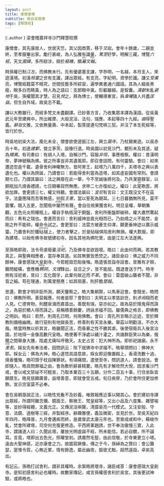 ```yaml
---
layout: post
title: 康僧會傳
subtitle: 摘自高僧傳
tags: [釋慧皎]
---
```


{:.author }
梁會稽嘉祥寺沙門釋慧皎撰

康僧會，其先康居人，世居天竺。其父因商賈，移于<dfn title="原为古地区名，泛指五岭以南。汉武帝时为所置十三刺史部之一，辖境相当今广东、广西大部和越南的北部、中部。">交趾</dfn>。會年十餘歲，二親並終，至孝服畢出家。勵行甚峻，為人弘雅有識量，<dfn title="深厚到了极点。">篤至</dfn>好學，明解三藏，博覽<dfn title="六部儒家经典。">六經</dfn>，天文<dfn title="图谶和纬书。">圖<ruby>緯<rt>wěi</rt></ruby></dfn>，多所綜涉，辯於<dfn title="比喻事物的关键部分。">樞機</dfn>，頗<dfn title="专注，撰写。"><ruby>屬<rt>zhǔ</rt></ruby></dfn><dfn title="文章，文辞。">文<ruby>翰<rt>hàn</rt></ruby></dfn>。

時孫權已制<dfn title="江东。指长江下游以东地区。">江左</dfn>，而佛教未行。先有優婆塞支謙，字恭明，一名越，本月支人，來遊漢境。初漢<dfn title="东汉末世桓帝与灵帝的并称。">桓靈</dfn>之世有支讖，譯出眾經。有支亮，字紀明，資學於讖。謙又<dfn title="从师学习。">受業</dfn>亮，博覽經籍莫不精究，世間伎藝多所綜習，遍學異書通六國語。其為人細長黑瘦，眼多白而睛黃，時人為之語曰：支郎眼中黃。形軀雖細，是智囊。<dfn title="汉献帝。即刘协，东汉皇帝，公元189—220年在位。">漢獻</dfn>末亂<dfn title="谓迁地以避灾祸。犹言避世隐居。">避地</dfn>于吳，孫權聞其才慧，召見<dfn title="心悦诚服。">悅</dfn>之，拜為博士，使輔導東宮，與<dfn title="三国吴吴郡云阳（今江苏丹阳）人，孙权时历仕西安令、尚书郎、太子中庶子、黄门侍郎。">韋曜</dfn>諸人共盡<dfn title="匡正补益。">匡益</dfn>。但生自外域，故吳志不載。

謙以大教雖行，而經多梵文未盡翻譯。已妙善方言，乃收集眾本譯為漢語。從吳黃武元年至建興中。所出維摩、大般泥洹、法句、瑞應、本起等四十九經。<dfn title="宛转，迂曲，周遍，详尽。">曲</dfn>得聖義。<dfn title="文辞或话语所表达出的含义、感情色彩和风格。">辭旨</dfn>文雅，又依無量壽、中本起，製菩提連句梵唄三契。并注了本生死經等，皆行於世。

時吳地初染大法，風化未全，僧會欲使道振江左，興立<dfn title="浮图与佛寺。">圖寺</dfn>，乃杖錫東遊。以吳赤烏十年。初達<dfn title="今南京地区。">建鄴</dfn>，營立茅<ruby>茨<rt>cí</rt></ruby>，設像行道。時吳國以初見沙門，覩形未及其道，疑為<dfn title="有意立异。">矯異</dfn>。有司奏曰：有胡人入境，自稱沙門，容服<dfn title="不寻常。">非恒</dfn>，事應檢察。權曰：昔漢明帝，夢神號稱為佛。彼之所事豈非其遺風耶。即召會詰問，有何靈驗。會曰：如來遷迹忽逾千載，遺骨舍利神曜無方。昔阿育王，起塔乃八萬四千，夫塔寺之興以表遺化也。權以為誇誕，乃謂會曰：若能得舍利當為造塔，如其虛妄國有常刑。會請期七日。乃謂其屬曰：法之興廢在此一舉，今不至誠後將何及。乃共潔齋靜室，以銅瓶加凡燒香禮請，七日期畢寂然無應。求申二七亦復如之。權曰：此<ruby>寔<rt>shí</rt></ruby>欺誑，將欲加罪。會更請三七，權又特聽。會謂法屬曰：<dfn title="孔子">宣尼</dfn>有言曰：文王既沒文不在茲乎。法靈應降而吾等無感，何假<dfn title="犹王法。">王憲</dfn>，當以誓死為期耳。三七日暮猶無所見，莫不震懼。既入五更，忽聞瓶中<ruby>鎗<rt>chēng</rt></ruby>然有聲。會自往視果獲舍利，明旦呈權，舉朝集觀，五色光炎照耀瓶上。權自手執瓶<ruby>瀉<rt>xiè</rt></ruby>于銅盤，舍利所衝盤即破碎。權大肅然驚起而曰：希有之瑞也。會進而言曰：舍利威神豈直光相而已。乃劫燒之火不能焚，金剛之杵不能碎。權命令試之。會更誓曰：法雲方被蒼生仰澤，願更垂神迹以廣示威靈。乃置舍利於鐵<ruby>砧<rt>zhēn</rt>磓<rt>zhuì</rt></ruby>上，使力者擊之，於是砧磓俱陷舍利無損。權大歎服，即為建塔，以始有佛寺故號建初寺。因名其地為佛陀里，由是江左大法遂興。

至孫皓即政，法令苛虐廢棄<dfn title="不合礼制的祭祀。">淫<ruby>祀<rt>sì</rt></ruby></dfn>，乃及佛寺並欲毀壞。皓曰：此由何而興。若其教真正，與聖典相應者，當存奉其道。如其無實皆悉焚之。諸臣僉曰：佛之威力不同餘神，康會感瑞大皇創寺，今若輕毀恐貽後悔。皓遣張昱詣寺詰會。昱雅有才辯，難問縱橫，會應機<dfn title="谓自如地、尽情地运用言语文辞。亦作騁辞。"><ruby>騁<rt>chěng</rt></ruby>詞</dfn>，<dfn title="文辞义理。">文理</dfn>鋒出，自旦之夕，昱不能屈。既退會送于門，時寺側有淫祀者，昱曰：玄化既孚，此輩何故近而<dfn title="未除去，不改变。">不革</dfn>。會曰：雷霆破山聾者不聞，非音之細。苟在理通，則萬里懸應；如其阻塞，則肝膽<dfn title="喻相距遥远。">楚越</dfn>。

昱還，歎會才明非臣所測，願天鑒察之。皓大集朝賢，以馬車迎會。會既坐，皓問曰：佛教所明，善惡報應，何者是耶？會對曰：夫明主以孝慈訓世，則<dfn title="金乌，瑞鸟。">赤烏</dfn>翔而老人見。仁德育物，則醴泉涌而嘉苗出。善既有瑞，惡亦如之。故為惡於隱鬼得而誅之，為惡於顯人得而誅之。易稱積善餘慶，詩詠求福不回。雖儒典之格言，即佛教之明訓。皓曰：若然，則周孔已明，何用佛教。會曰：周孔所言略示近迹，至於釋教則備極幽微。故行惡則有地獄長苦，修善則有天宮永樂。舉茲以明勸沮，不亦大哉。皓當時無以折其言，皓雖聞正法，而昏暴之性不勝其虐。後使宿衛兵入後宮治園，於地得一金像高數尺呈皓。皓使著不淨處以穢汁灌之，共諸群臣笑以為樂，俄爾之間舉身大腫，陰處尤痛叫呼徹天。太史占言：犯大神所為。即祈祀諸廟，永不<dfn title="病愈。"><ruby>差<rt>chài</rt></ruby>愈</dfn>。婇女先有奉法者，因問訊云：陛下就佛寺中求福不。皓舉頭問曰：佛神大耶。婇女云：佛為大神。皓心遂悟具語意故，婇女即迎像置殿上，香湯洗數十過，燒香懺悔，皓叩頭于枕自陳罪狀。有頃痛間，遣使至寺，問訊道人，請會說法。會即隨入，皓具問罪福之由，會為敷析辭甚精要。皓先有才解欣然大悅，因求看沙門戒，會以戒文禁祕不可輕宣，乃取本業百三十五願，分作二百五十事，行住坐臥皆願眾生。皓見慈願廣普，益增善意，即就會受五戒。旬日疾瘳，乃於會所住更加修飾，宣示宗室莫不必奉。

會在吳朝亟說正法，以皓性兇麁不及妙義，唯敘報應近事以開其心。會於建初寺譯出眾經，所謂阿難念彌、鏡面王、察微王、梵皇經等，又出小品及六度集、雜譬喻等，並妙得經體，文義允正。又傳泥洹唄聲，清靡哀亮一代模式。又注安般、守意、法鏡、道樹等三經，并製經序。辭趣雅便，義旨微密，並見於世。至吳天紀四年四月，皓降晉，九月會遘疾而終，是歲晉武太康元年也。至晉成咸和中，蘇峻作亂，焚會所建塔，司空何充復更修造。平西將軍趙誘，世不奉法傲慢三寶，入此寺，謂諸道人曰：久聞此塔，屢放光明虛誕不經，所未能信。若必自覩，所不論耳。言竟，塔即出五色光，照曜堂剎。誘肅然毛竪，由此信敬，於寺東更立小塔。遠由大聖神感，近亦康會之力。故圖寫厥像，傳之于今，孫綽為之贊曰：會公簫瑟，寔惟令質，心無近累，情有餘逸，屬此幽夜，振彼尤黜，超然遠詣，卓矣高出。

有記云，孫皓打試舍利，謂非其權時。余案皓將壞寺，諸臣咸答：康會感瑞大皇創寺。是知初感舍利必也權時。故數家傳記，咸言孫權感舍利於吳宮。其後更試神驗，或將皓也。
